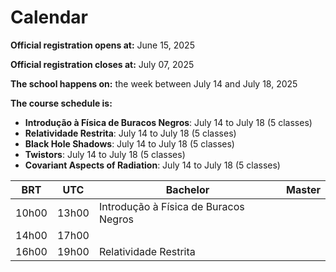 # Calendar

**Official registration opens at:** June 15, 2025

**Official registration closes at:** July 07, 2025

**The school happens on:** the week between July 14 and July 18, 2025

**The course schedule is:**

* **Introdução à Física de Buracos Negros**: July 14 to July 18 (5 classes)
* **Relatividade Restrita**: July 14 to July 18 (5 classes)
* **Black Hole Shadows**: July 14 to July 18 (5 classes)
* **Twistors**: July 14 to July 18 (5 classes)
* **Covariant Aspects of Radiation**: July 14 to July 18 (5 classes)

| BRT   | UTC   | Bachelor             | Master                   |
|-------|-------|----------------------|--------------------------|
| 10h00 | 13h00 | Introdução à Física de Buracos Negros |                          |
| 14h00 | 17h00 |                      |                          |
| 16h00 | 19h00 | Relatividade Restrita |                          |
